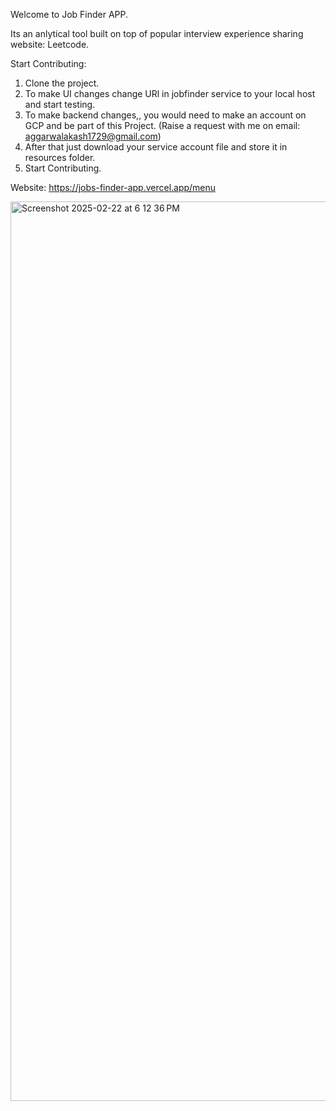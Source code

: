 Welcome to Job Finder APP.

Its an anlytical tool built on top of popular interview experience sharing website: Leetcode.


Start Contributing: 

1. Clone the project.
2. To make UI changes change URl in jobfinder service to your local host and start testing.
3. To make backend changes,, you would need to make an account on GCP and be part of this Project. (Raise a request with me on email: aggarwalakash1729@gmail.com)
4. After that just download your service account file and store it in resources folder. 
5. Start Contributing.


Website: https://jobs-finder-app.vercel.app/menu


<img width="1439" alt="Screenshot 2025-02-22 at 6 12 36 PM" src="https://github.com/user-attachments/assets/1eeeb8e1-4365-4423-b85f-3a095ca8b377" />
